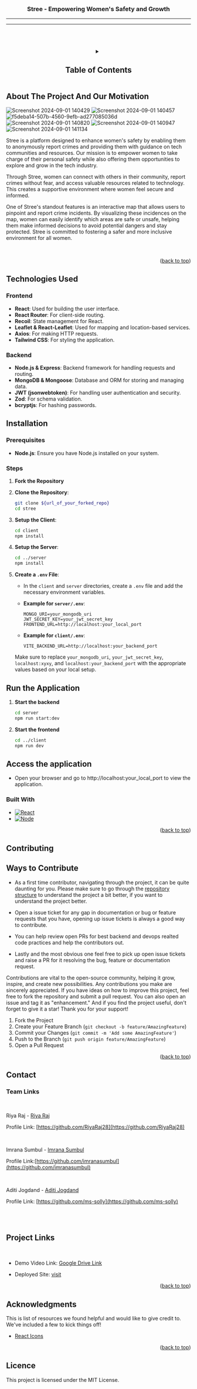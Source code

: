 <a name="readme-top"></a>


<!-- PROJECT LOGO -->
<br />
<div align="center">
<!--     <img src="https://media.discordapp.net/attachments/794519160746541108/1061560277168029756/valky.png" alt="Logo" width="80" height="80"> -->
  </a>

  <h3 align="center" >Stree - Empowering Women's Safety and Growth</h3>
<hr/>
<hr/>

  <!-- <p align="center">
    An awesome README template to jumpstart your projects!
    <br />
    <a href="https://github.com/othneildrew/Best-README-Template"><strong>Explore the docs »</strong></a>
    <br />
    <br />
    <a href="https://github.com/othneildrew/Best-README-Template">View Demo</a>
    ·
    <a href="https://github.com/othneildrew/Best-README-Template/issues">Report Bug</a>
    ·
    <a href="https://github.com/othneildrew/Best-README-Template/issues">Request Feature</a>
  </p> -->
</div>

<br>
<br>
<br>


<!-- TABLE OF CONTENTS -->
<details align="center">
  <summary><h2>Table of Contents</h2></summary>
  <br/>
  <ol align="left">
    <li>
      <a href="#about-the-project">About The Project And Our Motivation</a>
      <ul>
        <li><a href="#built-with">Built With</a></li>
      </ul>
    </li>
    <li>
      <a href="#getting-started">Getting Started</a>
      <ul>
        <li><a href="#prerequisites">Prerequisites</a></li>
        <li><a href="#installation">Installation</a></li>
      </ul>
    </li>
    <li><a href="#usage">Usage</a></li>
    <li><a href="#contributing">Contributing</a></li>
    <!-- <li><a href="#license">License</a></li> -->
    <li><a href="#contact">Contact</a></li>
    <!-- <li><a href="#acknowledgments">Acknowledgments</a></li> -->
  </ol>
</details>



<!-- ABOUT THE PROJECT -->
## About The Project And Our Motivation
![Screenshot 2024-09-01 140429](https://github.com/user-attachments/assets/6dfe5973-6268-4c9c-9d12-9620aff816fc)
![Screenshot 2024-09-01 140457](https://github.com/user-attachments/assets/23593768-3dd0-4ec0-8150-5d58ea2edefe)
![f5deba14-507b-4560-9efb-ad277085036d](https://github.com/user-attachments/assets/5a332933-9256-4bb2-9902-fb98e791ca93)
![Screenshot 2024-09-01 140820](https://github.com/user-attachments/assets/fbb0f040-b22f-461b-9270-7e12f40671e3)
![Screenshot 2024-09-01 140947](https://github.com/user-attachments/assets/8858c2b3-7c7f-4aa9-9d3f-cbe31ce40b7b)
![Screenshot 2024-09-01 141134](https://github.com/user-attachments/assets/fa77b0ed-0570-45e0-a2f3-7c7f8438b555)





Stree is a platform designed to enhance women's safety by enabling them to anonymously report crimes and providing them with guidance on tech communities and resources. Our mission is to empower women to take charge of their personal safety while also offering them opportunities to explore and grow in the tech industry.

Through Stree, women can connect with others in their community, report crimes without fear, and access valuable resources related to technology. This creates a supportive environment where women feel secure and informed.

One of Stree's standout features is an interactive map that allows users to pinpoint and report crime incidents. By visualizing these incidences on the map, women can easily identify which areas are safe or unsafe, helping them make informed decisions to avoid potential dangers and stay protected. Stree is committed to fostering a safer and more inclusive environment for all women.

<br>




<p align="right">(<a href="#readme-top">back to top</a>)</p>


## Technologies Used

### Frontend

- **React**: Used for building the user interface.
- **React Router**: For client-side routing.
- **Recoil**: State management for React.
- **Leaflet & React-Leaflet**: Used for mapping and location-based services.
- **Axios**: For making HTTP requests.
- **Tailwind CSS**: For styling the application.

### Backend

- **Node.js & Express**: Backend framework for handling requests and routing.
- **MongoDB & Mongoose**: Database and ORM for storing and managing data.
- **JWT (jsonwebtoken)**: For handling user authentication and security.
- **Zod**: For schema validation.
- **bcryptjs**: For hashing passwords.

## Installation

### Prerequisites

- **Node.js**: Ensure you have Node.js installed on your system.


### Steps

1. **Fork the Repository**

2. **Clone the Repository**:
   ```bash
   git clone ${url_of_your_forked_repo}
   cd stree
   ```

3. **Setup the Client**:

    ```bash
    cd client
    npm install
    ```
  
  
4. **Setup the Server**:
    ```bash
    cd ../server
    npm install
    ```



5. **Create a `.env` File**:

   - In the `client` and `server` directories, create a `.env` file and add the necessary environment variables.

   - **Example for `server/.env`**:
     ```plaintext
     MONGO_URI=your_mongodb_uri
     JWT_SECRET_KEY=your_jwt_secret_key
     FRONTEND_URL=http://localhost:your_local_port
     ```

   - **Example for `client/.env`**:
     ```plaintext
     VITE_BACKEND_URL=http://localhost:your_backend_port
     ```
   
   Make sure to replace `your_mongodb_uri`, `your_jwt_secret_key`, `localhost:xyxy`, and `localhost:your_backend_port` with the appropriate values based on your local setup.

## Run the Application

1. **Start the backend**

    ```bash
    cd server
    npm run start:dev
    ```
2. **Start the frontend**

    ```bash
    cd ../client
    npm run dev
   ```

## Access the application

- Open your browser and go to http://localhost:your_local_port to view the application.

### Built With

* [![React][React.js]][React-url]
* [![Node][Node.js]][Node-url]

<p align="right">(<a href="#readme-top">back to top</a>)</p>

## Contributing
## Ways to Contribute

- As a first time contributor, navigating through the project, it can be quite daunting for you. Please make sure to go through the [repository structure](#repository-structure) to understand the project a bit better, if you want to understand the project better.

- Open a issue ticket for any gap in documentation or bug or feature requests that you have, opening up issue tickets is always a good way to contribute.

- You can help review open PRs for best backend and devops realted code practices and help the contributors out.

- Lastly and the most obvious one feel free to pick up open issue tickets and raise a PR for it resolving the bug, feature or documentation request.


Contributions are vital to the open-source community, helping it grow, inspire, and create new possibilities. Any contributions you make are sincerely appreciated.
If you have ideas on how to improve this project, feel free to fork the repository and submit a pull request. You can also open an issue and tag it as "enhancement." And if you find the project useful, don't forget to give it a star! Thank you for your support!

1. Fork the Project
2. Create your Feature Branch (`git checkout -b feature/AmazingFeature`)
3. Commit your Changes (`git commit -m 'Add some AmazingFeature'`)
4. Push to the Branch (`git push origin feature/AmazingFeature`)
5. Open a Pull Request

<p align="right">(<a href="#readme-top">back to top</a>)</p>



<!-- LICENSE -->
<!-- ## License

Distributed under the MIT License. See `LICENSE.txt` for more information.

<p align="right">(<a href="#readme-top">back to top</a>)</p>
 -->


<!-- CONTACT -->

## Contact

### Team Links
<br>

Riya Raj - [Riya Raj](https://www.linkedin.com/in/riya-raj-799152281/)

Profile Link: [https://github.com/RiyaRaj28](https://github.com/RiyaRaj28)
<br>

<br>

Imrana Sumbul - [Imrana Sumbul](https://www.linkedin.com/in/imrana-sumbul-b1853b282)

Profile Link:[https://github.com/imranasumbul](https://github.com/imranasumbul)

<br>

Aditi Jogdand - [Aditi Jogdand](https://www.linkedin.com/in/aditi-j-57b64526a/)

Profile Link: [https://github.com/ms-solly](https://github.com/ms-solly)

<br>
<br>

## Project Links

<br>
<!-- Repository Link: [https://github.com/VishrutAggarwal/Stree](https://github.com/VishrutAggarwal/Stree) -->

* Demo Video Link: [Google Drive Link](https://drive.google.com/)

* Deployed Site: [visit](https://stree-frontend.onrender.com/)

<p align="right">(<a href="#readme-top">back to top</a>)</p>



<!-- ACKNOWLEDGMENTS -->
 ## Acknowledgments

This is list of resources we found helpful and would like to give credit to. We've included a few to kick things off!

* [React Icons](https://react-icons.github.io/react-icons/search)

<p align="right">(<a href="#readme-top">back to top</a>)</p> 



<!-- MARKDOWN LINKS & IMAGES -->
<!-- https://www.markdownguide.org/basic-syntax/#reference-style-links -->
[contributors-shield]: https://img.shields.io/github/contributors/othneildrew/Best-README-Template.svg?style=for-the-badge
[contributors-url]: https://github.com/othneildrew/Best-README-Template/graphs/contributors
[forks-shield]: https://img.shields.io/github/forks/othneildrew/Best-README-Template.svg?style=for-the-badge
[forks-url]: https://github.com/othneildrew/Best-README-Template/network/members
[stars-shield]: https://img.shields.io/github/stars/othneildrew/Best-README-Template.svg?style=for-the-badge
[stars-url]: https://github.com/othneildrew/Best-README-Template/stargazers
[issues-shield]: https://img.shields.io/github/issues/othneildrew/Best-README-Template.svg?style=for-the-badge
[issues-url]: https://github.com/othneildrew/Best-README-Template/issues
[license-shield]: https://img.shields.io/github/license/othneildrew/Best-README-Template.svg?style=for-the-badge
[license-url]: https://github.com/othneildrew/Best-README-Template/blob/master/LICENSE.txt
[linkedin-shield]: https://img.shields.io/badge/-LinkedIn-black.svg?style=for-the-badge&logo=linkedin&colorB=555
[linkedin-url]: https://linkedin.com/in/othneildrew
[React.js]: https://img.shields.io/badge/React-20232A?style=for-the-badge&logo=react&logoColor=61DAFB
[React-url]: https://reactjs.org/
[Node.js]: https://img.shields.io/badge/Node-27B800?style=for-the-badge&logo=node.js&logoColor=white
[Node-url]: https://nodejs.org

## Licence

This project is licensed under the MIT License.

